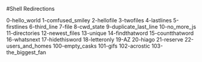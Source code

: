#Shell Redirections

0-hello_world
1-comfused_smiley
2-hellofile
3-twofiles
4-lastlines
5-firstlines
6-third_line
7-file
8-cwd_state
9-duplicate_last_line
10-no_more_js
11-directories
12-newest_files
13-unique
14-findthatword
15-countthatword
16-whatsnext
17-hidethisword
18-letteronly
19-AZ
20-hiago
21-reserve
22-users_and_homes
100-empty_casks
101-gifs
102-acrostic
103-the_biggest_fan
